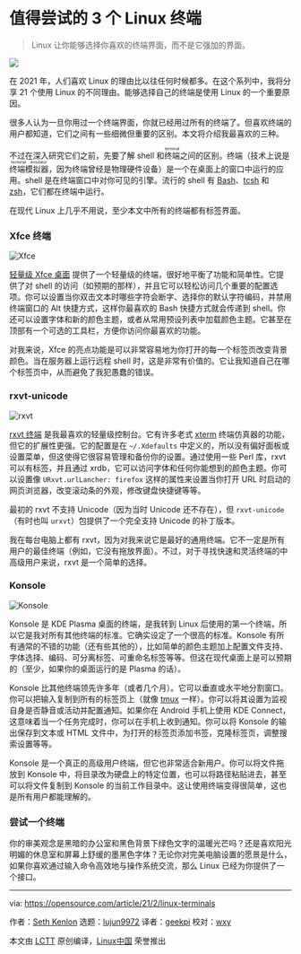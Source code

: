 [#]: subject: (3 Linux terminals you need to try)
[#]: via: (https://opensource.com/article/21/2/linux-terminals)
[#]: author: (Seth Kenlon https://opensource.com/users/seth)
[#]: collector: (lujun9972)
[#]: translator: (geekpi)
[#]: reviewer: (wxy)
[#]: publisher: ( )
[#]: url: ( )

值得尝试的 3 个 Linux 终端
======

> Linux 让你能够选择你喜欢的终端界面，而不是它强加的界面。

![](https://img.linux.net.cn/data/attachment/album/202103/09/054053zum6n77cpnnug0x1.jpg)

在 2021 年，人们喜欢 Linux 的理由比以往任何时候都多。在这个系列中，我将分享 21 个使用 Linux 的不同理由。能够选择自己的终端是使用 Linux 的一个重要原因。

很多人认为一旦你用过一个终端界面，你就已经用过所有的终端了。但喜欢终端的用户都知道，它们之间有一些细微但重要的区别。本文将介绍我最喜欢的三种。

不过在深入研究它们之前，先要了解 shell 和<ruby>终端<rt>terminal</rt></ruby>之间的区别。终端（技术上说是<ruby>终端模拟器<rt>terminal emulator</rt></ruby>，因为终端曾经是物理硬件设备）是一个在桌面上的窗口中运行的应用。shell 是在终端窗口中对你可见的引擎。流行的 shell 有 [Bash][2]、[tcsh][3] 和 [zsh][4]，它们都在终端中运行。

在现代 Linux 上几乎不用说，至少本文中所有的终端都有标签界面。

### Xfce 终端

![Xfce ][5]

[轻量级 Xfce 桌面][7] 提供了一个轻量级的终端，很好地平衡了功能和简单性。它提供了对 shell 的访问（如预期的那样），并且它可以轻松访问几个重要的配置选项。你可以设置当你双击文本时哪些字符会断字、选择你的默认字符编码，并禁用终端窗口的 Alt 快捷方式，这样你最喜欢的 Bash 快捷方式就会传递到 shell。你还可以设置字体和新的颜色主题，或者从常用预设列表中加载颜色主题。它甚至在顶部有一个可选的工具栏，方便你访问你最喜欢的功能。

对我来说，Xfce 的亮点功能是可以非常容易地为你打开的每一个标签页改变背景颜色。当在服务器上运行远程 shell 时，这是非常有价值的。它让我知道自己在哪个标签页中，从而避免了我犯愚蠢的错误。

### rxvt-unicode

![rxvt][8]

[rxvt 终端][9] 是我最喜欢的轻量级控制台。它有许多老式 [xterm][10] 终端仿真器的功能，但它的扩展性更强。它的配置是在 `~/.Xdefaults` 中定义的，所以没有偏好面板或设置菜单，但这使得它很容易管理和备份你的设置。通过使用一些 Perl 库，rxvt 可以有标签，并且通过 xrdb，它可以访问字体和任何你能想到的颜色主题。你可以设置像 `URxvt.urlLancher: firefox` 这样的属性来设置当你打开 URL 时启动的网页浏览器，改变滚动条的外观，修改键盘快捷键等等。

最初的 rxvt 不支持 Unicode（因为当时 Unicode 还不存在），但 `rxvt-unicode`（有时也叫 `urxvt`）包提供了一个完全支持 Unicode 的补丁版本。

我在每台电脑上都有 rxvt，因为对我来说它是最好的通用终端。它不一定是所有用户的最佳终端（例如，它没有拖放界面）。不过，对于寻找快速和灵活终端的中高级用户来说，rxvt 是一个简单的选择。

### Konsole

![Konsole][11]

Konsole 是 KDE Plasma 桌面的终端，是我转到 Linux 后使用的第一个终端，所以它是我对所有其他终端的标准。它确实设定了一个很高的标准。Konsole 有所有通常的不错的功能（还有些其他的），比如简单的颜色主题加上配置文件支持、字体选择、编码、可分离标签、可重命名标签等等。但这在现代桌面上是可以预期的（至少，如果你的桌面运行的是 Plasma 的话）。

Konsole 比其他终端领先许多年（或者几个月）。它可以垂直或水平地分割窗口。你可以把输入复制到所有的标签页上（就像 [tmux][12] 一样）。你可以将其设置为监视自身是否静音或活动并配置通知。如果你在 Android 手机上使用 KDE Connect，这意味着当一个任务完成时，你可以在手机上收到通知。你可以将 Konsole 的输出保存到文本或 HTML 文件中，为打开的标签页添加书签，克隆标签页，调整搜索设置等等。

Konsole 是一个真正的高级用户终端，但它也非常适合新用户。你可以将文件拖放到 Konsole 中，将目录改为硬盘上的特定位置，也可以将路径粘贴进去，甚至可以将文件复制到 Konsole 的当前工作目录中。这让使用终端变得很简单，这也是所有用户都能理解的。

### 尝试一个终端

你的审美观念是黑暗的办公室和黑色背景下绿色文字的温暖光芒吗？还是喜欢阳光明媚的休息室和屏幕上舒缓的墨黑色字体？无论你对完美电脑设置的愿景是什么，如果你喜欢通过输入命令高效地与操作系统交流，那么 Linux 已经为你提供了一个接口。

--------------------------------------------------------------------------------

via: https://opensource.com/article/21/2/linux-terminals

作者：[Seth Kenlon][a]
选题：[lujun9972][b]
译者：[geekpi](https://github.com/geekpi)
校对：[wxy](https://github.com/wxy)

本文由 [LCTT](https://github.com/LCTT/TranslateProject) 原创编译，[Linux中国](https://linux.cn/) 荣誉推出

[a]: https://opensource.com/users/seth
[b]: https://github.com/lujun9972
[1]: https://opensource.com/sites/default/files/styles/image-full-size/public/lead-images/freedos.png?itok=aOBLy7Ky (4 different color terminal windows with code)
[2]: https://opensource.com/resources/what-bash
[3]: https://opensource.com/article/20/8/tcsh
[4]: https://opensource.com/article/19/9/getting-started-zsh
[5]: https://opensource.com/sites/default/files/uploads/terminal-xfce.jpg (Xfce )
[6]: https://creativecommons.org/licenses/by-sa/4.0/
[7]: https://opensource.com/article/19/12/xfce-linux-desktop
[8]: https://opensource.com/sites/default/files/uploads/terminal-rxvt.jpg (rxvt)
[9]: https://opensource.com/article/19/10/why-use-rxvt-terminal
[10]: https://opensource.com/article/20/7/xterm
[11]: https://opensource.com/sites/default/files/uploads/terminal-konsole.jpg (Konsole)
[12]: https://opensource.com/article/20/1/tmux-console
